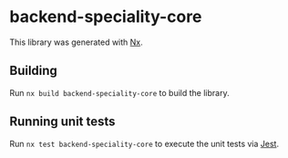 # backend-speciality-core

This library was generated with [Nx](https://nx.dev).

## Building

Run `nx build backend-speciality-core` to build the library.

## Running unit tests

Run `nx test backend-speciality-core` to execute the unit tests via [Jest](https://jestjs.io).
